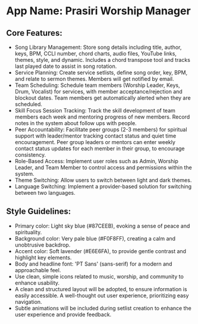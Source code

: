 # **App Name**: Prasiri Worship Manager

## Core Features:

- Song Library Management: Store song details including title, author, keys, BPM, CCLI number, chord charts, audio files, YouTube links, themes, style, and dynamic. Includes a chord transpose tool and tracks last played date to assist in song rotation.
- Service Planning: Create service setlists, define song order, key, BPM, and relate to sermon themes. Members will get notified by email.
- Team Scheduling: Schedule team members (Worship Leader, Keys, Drum, Vocalist) for services, with member acceptance/rejection and blockout dates. Team members get automatically alerted when they are scheduled.
- Skill Focus Session Tracking: Track the skill development of team members each week and mentoring progress of new members. Record notes in the system about follow ups with people.
- Peer Accountability: Facilitate peer groups (2-3 members) for spiritual support with leader/mentor tracking contact status and quiet time encouragement. Peer group leaders or mentors can enter weekly contact status updates for each member in their group, to encourage consistency.
- Role-Based Access: Implement user roles such as Admin, Worship Leader, and Team Member to control access and permissions within the system.
- Theme Switching: Allow users to switch between light and dark themes.
- Language Switching: Implement a provider-based solution for switching between two languages.

## Style Guidelines:

- Primary color: Light sky blue (#87CEEB), evoking a sense of peace and spirituality.
- Background color: Very pale blue (#F0F8FF), creating a calm and unobtrusive backdrop.
- Accent color: Soft lavender (#E6E6FA), to provide gentle contrast and highlight key elements.
- Body and headline font: 'PT Sans' (sans-serif) for a modern and approachable feel.
- Use clean, simple icons related to music, worship, and community to enhance usability.
- A clean and structured layout will be adopted, to ensure information is easily accessible. A well-thought out user experience, prioritizing easy navigation.
- Subtle animations will be included during setlist creation to enhance the user experience and provide feedback.